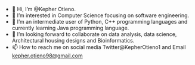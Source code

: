 - 👋 Hi, I’m @Kepher Otieno.
- 👀 I’m interested in Computer Science focusing on software engineering.
- 🌱 I’m an intermediate user of Python, C++ programming languages and currently learning Java programming language.
- 💞️ I’m looking forward to collaborate on data analysis, data science, Architectural housing designs and Bioinformatics.
- 📫 How to reach me on social media Twitter@KepherOtieno1 and Email kepher.otieno98@gmail.com

<!---
Kepher/Kepher is a ✨ special ✨ repository because its `README.md` (this file) appears on your GitHub profile.
You can click the Preview link to take a look at your changes.
--->
